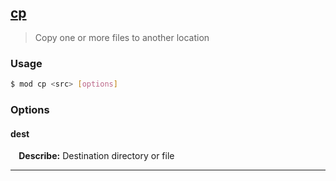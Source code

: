 ## <a href="#cp" name="cp">cp</a>
> Copy one or more files to another location

### Usage

```sh
$ mod cp <src> [options]
```

### Options

#### dest


<p> <b>&nbsp;&nbsp;&nbsp;&nbsp;Describe:</b> Destination directory or file</p>
<hr>







